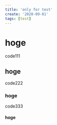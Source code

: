 ```yaml
---
title: 'only for test'
create: '2020-09-01'
tags: [test]
---
```


# hoge

code111

## hoge

code222

### hoge

code333

#### hoge